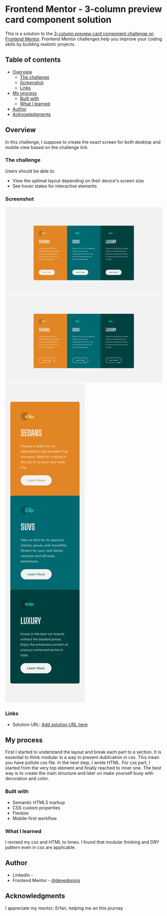 # Frontend Mentor - 3-column preview card component solution

This is a solution to the [3-column preview card component challenge on Frontend Mentor](https://www.frontendmentor.io/challenges/3column-preview-card-component-pH92eAR2-). Frontend Mentor challenges help you improve your coding skills by building realistic projects. 

## Table of contents

- [Overview](#overview)
  - [The challenge](#the-challenge)
  - [Screenshot](#screenshot)
  - [Links](#links)
- [My process](#my-process)
  - [Built with](#built-with)
  - [What I learned](#what-i-learned)
- [Author](#author)
- [Acknowledgments](#acknowledgments)


## Overview
In this challenge, I suppose to create the exact screen for both desktop and mobile view based on the challenge link.

### The challenge

Users should be able to:

- View the optimal layout depending on their device's screen size
- See hover states for interactive elements

### Screenshot

![](./.screenshots/img0.png)
![](./.screenshots/img1.png)
![](./.screenshots/img2.png)

### Links

- Solution URL: [Add solution URL here](https://github.com/neo2enigma/3-column-preview-card-component-main)

## My process
First I started to understand the layout and break each part to a section. It is essential to think modular in a way to prevent dublication in css. This mean you have pollute css file.
In the next step, I wrote HTML. For css part, I started from the very top element and finally reached to inner one.
The best way is to create the main structure and later on make yourself busy with decoration and color.

### Built with

- Semantic HTML5 markup
- CSS custom properties
- Flexbox
- Mobile-first workflow

### What I learned

I revised my css and HTML to times. I found that modular thinking and DRY pattern even in css are applicable.

## Author

- Linkedin - [](https://www.linkedin.com/in/kamran-safaei/)
- Frontend Mentor - [@devedoping](https://www.instagram.com/devedoping/)


## Acknowledgments

I appreciate my mentor; Erfan, helping me on this journey